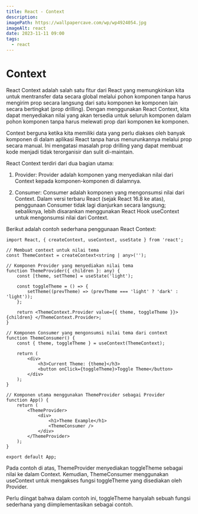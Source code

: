 ```yaml
---
title: React - Context
description:
imagePath: https://wallpapercave.com/wp/wp4924054.jpg
imageAlt: react
date: 2023-11-11 09:00
tags:
  - react
---
```


# Context

React Context adalah salah satu fitur dari React yang memungkinkan kita untuk mentransfer data secara global melalui pohon komponen tanpa harus mengirim prop secara langsung dari satu komponen ke komponen lain secara bertingkat (prop drilling). Dengan menggunakan React Context, kita dapat menyediakan nilai yang akan tersedia untuk seluruh komponen dalam pohon komponen tanpa harus melewati prop dari komponen ke komponen.

Context berguna ketika kita memiliki data yang perlu diakses oleh banyak komponen di dalam aplikasi React tanpa harus menurunkannya melalui prop secara manual. Ini mengatasi masalah prop drilling yang dapat membuat kode menjadi tidak terorganisir dan sulit di-maintain.

React Context terdiri dari dua bagian utama:

1. Provider: Provider adalah komponen yang menyediakan nilai dari Context kepada komponen-komponen di dalamnya.

2. Consumer: Consumer adalah komponen yang mengonsumsi nilai dari Context. Dalam versi terbaru React (sejak React 16.8 ke atas), penggunaan Consumer tidak lagi dianjurkan secara langsung; sebaliknya, lebih disarankan menggunakan React Hook useContext untuk mengonsumsi nilai dari Context.

Berikut adalah contoh sederhana penggunaan React Context:

```tsx
import React, { createContext, useContext, useState } from 'react';

// Membuat context untuk nilai tema
const ThemeContext = createContext<string | any>('');

// Komponen Provider yang menyediakan nilai tema
function ThemeProvider({ children }: any) {
	const [theme, setTheme] = useState('light');

	const toggleTheme = () => {
		setTheme((prevTheme) => (prevTheme === 'light' ? 'dark' : 'light'));
	};

	return <ThemeContext.Provider value={{ theme, toggleTheme }}> {children} </ThemeContext.Provider>;
}

// Komponen Consumer yang mengonsumsi nilai tema dari context
function ThemeConsumer() {
	const { theme, toggleTheme } = useContext(ThemeContext);

	return (
		<div>
			<h3>Current Theme: {theme}</h3>
			<button onClick={toggleTheme}>Toggle Theme</button>
		</div>
	);
}

// Komponen utama menggunakan ThemeProvider sebagai Provider
function App() {
	return (
		<ThemeProvider>
			<div>
				<h1>Theme Example</h1>
				<ThemeConsumer />
			</div>
		</ThemeProvider>
	);
}

export default App;
```

Pada contoh di atas, ThemeProvider menyediakan toggleTheme sebagai nilai ke dalam Context. Kemudian, ThemeConsumer menggunakan useContext untuk mengakses fungsi toggleTheme yang disediakan oleh Provider.

Perlu diingat bahwa dalam contoh ini, toggleTheme hanyalah sebuah fungsi sederhana yang diimplementasikan sebagai contoh.
